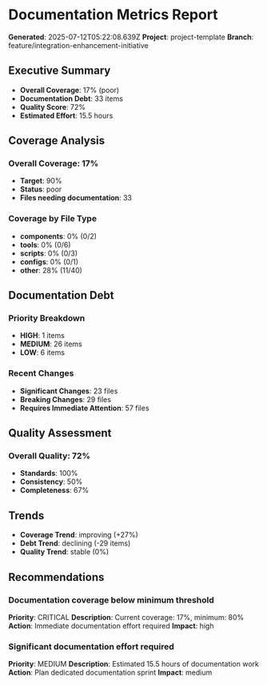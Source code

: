 # Documentation Metrics Report

**Generated**: 2025-07-12T05:22:08.639Z
**Project**: project-template
**Branch**: feature/integration-enhancement-initiative

## Executive Summary

- **Overall Coverage**: 17% (poor)
- **Documentation Debt**: 33 items
- **Quality Score**: 72%
- **Estimated Effort**: 15.5 hours

## Coverage Analysis

### Overall Coverage: 17%
- **Target**: 90%
- **Status**: poor
- **Files needing documentation**: 33

### Coverage by File Type
- **components**: 0% (0/2)
- **tools**: 0% (0/6)
- **scripts**: 0% (0/3)
- **configs**: 0% (0/1)
- **other**: 28% (11/40)

## Documentation Debt

### Priority Breakdown
- **HIGH**: 1 items
- **MEDIUM**: 26 items
- **LOW**: 6 items

### Recent Changes
- **Significant Changes**: 23 files
- **Breaking Changes**: 29 files
- **Requires Immediate Attention**: 57 files

## Quality Assessment

### Overall Quality: 72%
- **Standards**: 100%
- **Consistency**: 50%
- **Completeness**: 67%

## Trends

- **Coverage Trend**: improving (+27%)
- **Debt Trend**: declining (-29 items)
- **Quality Trend**: stable (0%)

## Recommendations

### Documentation coverage below minimum threshold
**Priority**: CRITICAL
**Description**: Current coverage: 17%, minimum: 80%
**Action**: Immediate documentation effort required
**Impact**: high

### Significant documentation effort required
**Priority**: MEDIUM
**Description**: Estimated 15.5 hours of documentation work
**Action**: Plan dedicated documentation sprint
**Impact**: medium
